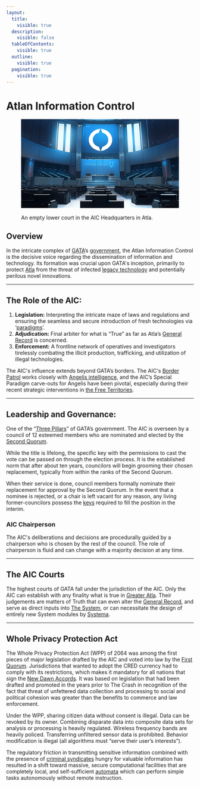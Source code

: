 ```yaml
---
layout:
  title:
    visible: true
  description:
    visible: false
  tableOfContents:
    visible: true
  outline:
    visible: true
  pagination:
    visible: true
---
```


# Atlan Information Control

<figure><img src="../../../.gitbook/assets/aic2.png" alt=""><figcaption><p>An empty lower court in the AIC Headquarters in Atla.</p></figcaption></figure>

## Overview

In the intricate complex of [GATA](../)’s [government](../politics/governance.md), the Atlan Information Control is the decisive voice regarding the dissemination of information and technology. Its formation was crucial upon GATA's inception, primarily to protect [Atla](../key-locations/atla.md) from the threat of infected [legacy technology](../law-and-order/tech-regulation.md) and potentially perilous novel innovations.

***

## **The Role of the AIC:**

1. **Legislation:** Interpreting the intricate maze of laws and regulations and ensuring the seamless and secure introduction of fresh technologies via ‘[paradigms](../politics/paradigms.md)’.
2. **Adjudication:** Final arbiter for what is “True” as far as Atla’s [General Record](../politics/the-general-record.md) is concerned.
3. **Enforcement:** A frontline network of operatives and investigators tirelessly combating the illicit production, trafficking, and utilization of illegal technologies.

The AIC's influence extends beyond GATA’s borders. The AIC's [Border Patrol](../law-and-order/gate-patrol.md) works closely with [Angelis intelligence](../military-and-defense/angelis.md#watchers), and the AIC’s Special Paradigm carve-outs for Angelis have been pivotal, especially during their recent strategic interventions in [the Free Territories](../../free-territories/).

***

## **Leadership and Governance:**

One of the “[Three Pillars](../politics/governance.md#the-three-pillars)” of GATA’s government. The AIC is overseen by a council of 12 esteemed members who are nominated and elected by the [Second Quorum](../politics/governance.md#the-second-quorum).&#x20;

While the title is lifelong, the specific key with the permissions to cast the vote can be passed on through the election process. It is the established norm that after about ten years, councilors will begin grooming their chosen replacement, typically from within the ranks of the Second Quorum.

When their service is done, council members formally nominate their replacement for approval by the Second Quorum. In the event that a nominee is rejected, or a chair is left vacant for any reason, any living former-councilors possess the [keys](../politics/keys.md) required to fill the position in the interim.

### AIC Chairperson

The AIC's deliberations and decisions are procedurally guided by a chairperson who is chosen by the rest of the council. The role of chairperson is fluid and can change with a majority decision at any time.

***

## **The AIC Courts**

The highest courts of GATA fall under the jurisdiction of the AIC. Only the AIC can establish with any finality what is true in [Greater Atla](../politics/greater-atla.md). Their judgements are matters of Truth that can even alter the [General Record](../politics/the-general-record.md), and serve as direct inputs into [The System](../politics/the-system.md), or can necessitate the design of entirely new System modules by [Systema](../enterprise/systema.md).

***

## **Whole Privacy Protection Act**

The Whole Privacy Protection Act (WPP) of 2064 was among the first pieces of major legislation drafted by the AIC and voted into law by the [First Quorum](../politics/governance.md#the-first-quorum). Jurisdictions that wanted to adopt the CRED currency had to comply with its restrictions, which makes it mandatory for all nations that sign the [New Dawn Accords](../politics/new-dawn-accords.md). It was based on legislation that had been drafted and promoted in the years prior to The Crash in recognition of the fact that threat of unfettered data collection and processing to social and political cohesion was greater than the benefits to commerce and law enforcement.

Under the WPP, sharing citizen data without consent is illegal. Data can be revoked by its owner. Combining disparate data into composite data sets for analysis or processing is heavily regulated. Wireless frequency bands are heavily policed. Transferring unfiltered sensor data is prohibited. Behavior modification is illegal (all algorithms must “serve their user’s interests”).

The regulatory friction in transmitting sensitive information combined with the presence of [criminal syndicates](../criminal-element/syndicates.md) hungry for valuable information has resulted in a shift toward massive, secure computational facilities that are completely local, and self-sufficient [automata](../../science-and-tech/automata.md) which can perform simple tasks autonomously without remote instruction.
